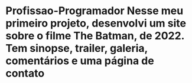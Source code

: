 # Profissao-Programador Nesse meu primeiro projeto, desenvolvi um site sobre o filme The Batman, de 2022. Tem sinopse, trailer, galeria, comentários e uma página de contato

